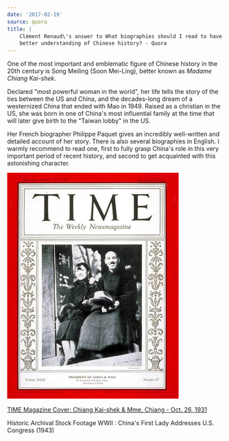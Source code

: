 ```yaml
---
date: '2017-02-19'
source: quora
title: |
    Clément Renaud\'s answer to What biographies should I read to have a
    better understanding of Chinese history? - Quora
---
```


One of the most important and emblematic figure of Chinese history in
the 20th century is Song Meiling (Soon Mei-Ling), better known as
*Madame Chiang Kai-shek*.

Declared "most powerful woman in the world", her life tells the story of
the ties between the US and China, and the decades-long dream of a
westernized China that ended with Mao in 1949. Raised as a christian in
the US, she was born in one of China's most influential family at the
time that will later give birth to the "Taiwan lobby" in the US.

Her French biographer Philippe Paquet gives an incredibly well-written
and detailed account of her story. There is also several biographies in
English. I warmly recommend to read one, first to fully grasp China's
role in this very important period of recent history, and second to get
acquainted with this astonishing character.

![](./img/main-qimg-fb154549200dc0aa9d36f32304cfa899-c.png)

[TIME Magazine Cover: Chiang Kai-shek & Mme. Chiang - Oct. 26,
1931](http://content.time.com/time/covers/0,16641,19311026,00.html)

Historic Archival Stock Footage WWII : China\'s First Lady Addresses
U.S. Congress (1943)
